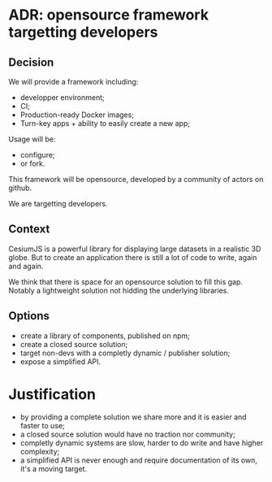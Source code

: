 # ADR: opensource framework targetting developers

## Decision

We will provide a framework including:

- developper environment;
- CI;
- Production-ready Docker images;
- Turn-key apps + ability to easily create a new app;

Usage will be:

- configure;
- or fork.

This framework will be opensource, developed by a community of actors on github.

We are targetting developers.

## Context

CesiumJS is a powerful library for displaying large datasets in a realistic 3D globe.
But to create an application there is still a lot of code to write, again and again.

We think that there is space for an opensource solution to fill this gap.
Notably a lightweight solution not hidding the underlying libraries.

## Options

- create a library of components, published on npm;
- create a closed source solution;
- target non-devs with a completly dynamic / publisher solution;
- expose a simplified API.

# Justification

- by providing a complete solution we share more and it is easier and faster to use;
- a closed source solution would have no traction nor community;
- completly dynamic systems are slow, harder to do write and have higher complexity;
- a simplified API is never enough and require documentation of its own, it's a moving target.
